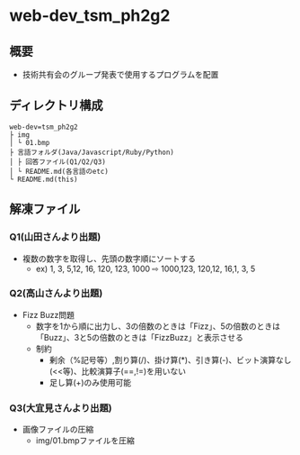 # web-dev_tsm_ph2g2
## 概要
- 技術共有会のグループ発表で使用するプログラムを配置

## ディレクトリ構成
```
web-dev=tsm_ph2g2
├ img
│ └ 01.bmp
├ 言語フォルダ(Java/Javascript/Ruby/Python)
│ ├ 回答ファイル(Q1/Q2/Q3)
│ └ README.md(各言語のetc)
└ README.md(this)
```

## 解凍ファイル
### Q1(山田さんより出題)
- 複数の数字を取得し、先頭の数字順にソートする
  - ex) 1, 3, 5,12, 16, 120, 123, 1000  ⇨ 1000,123, 120,12, 16,1, 3, 5

### Q2(高山さんより出題)
- Fizz Buzz問題
  - 数字を1から順に出力し、3の倍数のときは「Fizz」、5の倍数のときは「Buzz」、3と5の倍数のときは「FizzBuzz」と表示させる
  - 制約
    - 剰余（%記号等）,割り算(/)、掛け算(*)、引き算(-)、ビット演算なし(<<等)、比較演算子(==,!=)を用いない
    - 足し算(+)のみ使用可能

### Q3(大宜見さんより出題)
- 画像ファイルの圧縮
  - img/01.bmpファイルを圧縮
